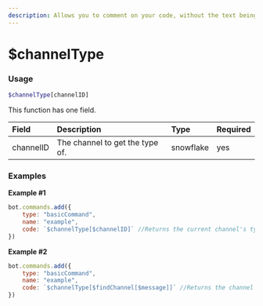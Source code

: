 ```yaml
---
description: Allows you to comment on your code, without the text being included in the bot's response.
---
```

# $channelType
### Usage
```php
$channelType[channelID]
```

This function has one field.

| Field | Description | Type | Required
| :---- | :---- | :---- | :-----
| channelID | The channel to get the type of. | snowflake | yes

### Examples
**Example #1**
```javascript
bot.commands.add({
    type: "basicCommand",
    name: "example",
    code: `$channelType[$channelID]` //Returns the current channel's type
})
```

**Example #2**
```javascript
bot.commands.add({
    type: "basicCommand",
    name: "example",
    code: `$channelType[$findChannel[$message]]` //Returns the channel type of the provided channel
})
```
